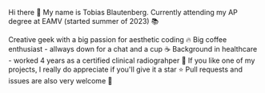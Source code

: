 Hi there 👋 My name is Tobias Blautenberg. Currently attending my AP degree at EAMV (started summer of 2023) 📚

Creative geek with a big passion for aesthetic coding 🔥 Big coffee enthusiast - allways down for a chat and a cup ☕ Background in healthcare - worked 4 years as a certified clinical radiograhper 💉 If you like one of my projects, I really do appreciate if you'll give it a star ⭐ Pull requests and issues are also very welcome 🤗

